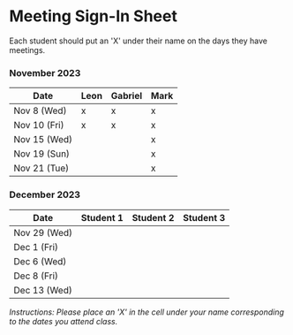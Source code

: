 # Meeting Sign-In Sheet
Each student should put an 'X' under their name on the days they have meetings.

### November 2023

| Date        | Leon      | Gabriel    | Mark     |
|-------------|-----------|-----------|-----------|
| Nov 8 (Wed) |      x    |      x    |      x    |
| Nov 10 (Fri)|      x    |      x    |      x    |
| Nov 15 (Wed)|           |           |      x    |
| Nov 19 (Sun)|           |           |      x    |
| Nov 21 (Tue)|           |           |      x    |  

### December 2023

| Date        | Student 1 | Student 2 | Student 3 |
|-------------|-----------|-----------|-----------|
| Nov 29 (Wed)|           |           |           |
| Dec 1 (Fri) |           |           |           |
| Dec 6 (Wed) |           |           |           |
| Dec 8 (Fri) |           |           |           |
| Dec 13 (Wed)|           |           |           |

*Instructions: Please place an 'X' in the cell under your name corresponding to the dates you attend class.*
